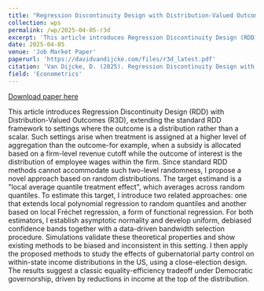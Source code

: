```yaml
---
title: "Regression Discontinuity Design with Distribution-Valued Outcomes"
collection: wps
permalink: /wp/2025-04-05-r3d
excerpt: 'This article introduces Regression Discontinuity Design (RDD) with Distribution-Valued Outcomes (R3D), extending the standard RDD framework to settings where the outcome is a distribution rather than a scalar. Such settings arise when treatment is assigned at a higher level of aggregation than the outcome-for example, when a subsidy is allocated based on a firm-level revenue cutoff while the outcome of interest is the distribution of employee wages within the firm. Since standard RDD methods cannot accommodate such two-level randomness, I propose a novel approach based on random distributions. The target estimand is a &quot;local average quantile treatment effect&quot;, which averages across random quantiles. To estimate this target, I introduce two related approaches: one that extends local polynomial regression to random quantiles and another based on local Fréchet regression, a form of functional regression. For both estimators, I establish asymptotic normality and develop uniform, debiased confidence bands together with a data-driven bandwidth selection procedure. Simulations validate these theoretical properties and show existing methods to be biased and inconsistent in this setting. I then apply the proposed methods to study the effects of gubernatorial party control on within-state income distributions in the US, using a close-election design. The results suggest a classic equality-efficiency tradeoff under Democratic governorship, driven by reductions in income at the top of the distribution.'
date: 2025-04-05
venue: 'Job Market Paper'
paperurl: 'https://davidvandijcke.com/files/r3d_latest.pdf'
citation: 'Van Dijcke, D. (2025). Regression Discontinuity Design with Distribution-Valued Outcomes. Manuscript.'
field: 'Econometrics'
---
```


<a href='https://davidvandijcke.com/files/r3d_arxiv_4apr2025.pdf'>Download paper here</a>

This article introduces Regression Discontinuity Design (RDD) with Distribution-Valued Outcomes (R3D), extending the standard RDD framework to settings where the outcome is a distribution rather than a scalar. Such settings arise when treatment is assigned at a higher level of aggregation than the outcome-for example, when a subsidy is allocated based on a firm-level revenue cutoff while the outcome of interest is the distribution of employee wages within the firm. Since standard RDD methods cannot accommodate such two-level randomness, I propose a novel approach based on random distributions. The target estimand is a &quot;local average quantile treatment effect&quot;, which averages across random quantiles. To estimate this target, I introduce two related approaches: one that extends local polynomial regression to random quantiles and another based on local Fréchet regression, a form of functional regression. For both estimators, I establish asymptotic normality and develop uniform, debiased confidence bands together with a data-driven bandwidth selection procedure. Simulations validate these theoretical properties and show existing methods to be biased and inconsistent in this setting. I then apply the proposed methods to study the effects of gubernatorial party control on within-state income distributions in the US, using a close-election design. The results suggest a classic equality-efficiency tradeoff under Democratic governorship, driven by reductions in income at the top of the distribution.
